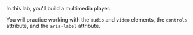 In this lab, you'll build a multimedia player.

You will practice working with the `audio` and `video` elements, the `controls` attribute, and the `aria-label` attribute.
